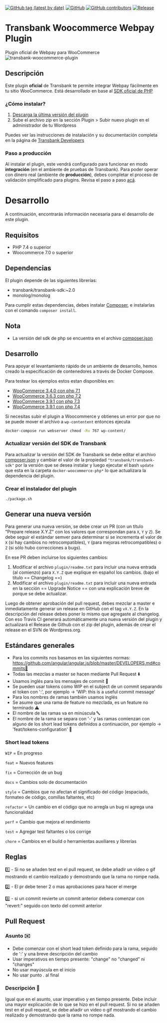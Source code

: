[![GitHub tag (latest by date)](https://img.shields.io/github/v/tag/transbankdevelopers/transbank-plugin-woocommerce-webpay-rest)](https://github.com/TransbankDevelopers/transbank-plugin-woocommerce-webpay-rest/releases/latest)
[![GitHub](https://img.shields.io/github/license/transbankdevelopers/transbank-plugin-woocommerce-webpay-rest)](LICENSE)
[![GitHub contributors](https://img.shields.io/github/contributors/transbankdevelopers/transbank-plugin-woocommerce-webpay-rest)](https://github.com/TransbankDevelopers/transbank-plugin-woocommerce-webpay-rest/graphs/contributors)
[![Release](https://github.com/TransbankDevelopers/transbank-plugin-woocommerce-webpay-rest/actions/workflows/release.yml/badge.svg)](https://github.com/TransbankDevelopers/transbank-plugin-woocommerce-webpay-rest/actions/workflows/release.yml)

# Transbank Woocommerce Webpay Plugin
Plugin oficial de Webpay para WooCommerce
![transbank-woocommerce-plugin](https://user-images.githubusercontent.com/1103494/114062234-4b74d980-9865-11eb-9a59-232be4846365.png)


## Descripción
Este plugin **oficial** de Transbank te permite integrar Webpay fácilmente en tu sitio WooCommerce. Está desarrollado en base al [SDK oficial de PHP](https://github.com/TransbankDevelopers/transbank-sdk-php)

### ¿Cómo instalar?
1. [Descarga la última versión del plugin](https://github.com/TransbankDevelopers/transbank-plugin-woocommerce-webpay-rest/releases/latest)
2. Sube el archivo zip en la sección Plugin > Subir nuevo plugin en el administrador de tu Wordpress

Puedes ver las instrucciones de instalación y su documentación completa en la página de [Transbank Developers](https://www.transbankdevelopers.cl/plugin/woocommerce/)

### Paso a producción
Al instalar el plugin, este vendrá configurado para funcionar en modo **integración** (en el ambiente de pruebas de Transbank). 
Para poder operar con dinero real (ambiente de **producción**), debes completar el proceso de validación simplificado para plugins. Revisa el paso a paso [acá](https://transbankdevelopers.cl/plugin/woocommerce/). 


# Desarrollo
A continuación, encontrarás información necesaria para el desarrollo de este plugin. 

## Requisitos 
* PHP 7.4 o superior
* Woocommerce 7.0 o superior

## Dependencias

El plugin depende de las siguientes librerías:

* transbank/transbank-sdk:~2.0
* monolog/monolog

Para cumplir estas dependencias, debes instalar [Composer](https://getcomposer.org), e instalarlas con el comando `composer install`.

## Nota  
- La versión del sdk de php se encuentra en el archivo [composer.json](plugin/composer.json)

## Desarrollo

Para apoyar el levantamiento rápido de un ambiente de desarrollo, hemos creado la especificación de contenedores a través de Docker Compose.

Para testear los ejemplos estos estan disponibles en:
- [WooCommerce 3.4.0 con php 7.1](./docker-woocommerce-php7.1)
- [WooCommerce 3.6.3 con php 7.2](./docker-woocommerce-php7.2)
- [WooCommerce 3.9.1 con php 7.3](./docker-woocommerce-php7.3)
- [WooCommerce 3.9.1 con php 7.4](./docker-woocommerce-php7.4)

Si necesitas subir el plugin a Woocommerce y obtienes un error por que no se puede mover el archivo a `wp-contentent` entonces ejecuta

```bash
docker-compose run webserver chmod -Rv 767 wp-content/
```

### Actualizar versión del SDK de Transbank
Para actualizar la versión del SDK de Transbank se debe editar el archivo [composer.json](plugin/composer.json) y cambiar
el valor de la propiedad `"transbank/transbank-sdk"` por la versión que se desea instalar y luego ejecutar el bash `update`
que esta en la carpeta `docker-woocommerce-php*` lo que actualizara la dependencia del plugin.

### Crear el instalador del plugin

    ./package.sh

## Generar una nueva versión

Para generar una nueva versión, se debe crear un PR (con un título "Prepare release X.Y.Z" con los valores que correspondan para `X`, `Y` y `Z`). Se debe seguir el estándar semver para determinar si se incrementa el valor de `X` (si hay cambios no retrocompatibles), `Y` (para mejoras retrocompatibles) o `Z` (si sólo hubo correcciones a bugs).

En ese PR deben incluirse los siguientes cambios:

1. Modificar el archivo `plugin/readme.txt` para incluir una nueva entrada (al comienzo) para `X.Y.Z` que explique en español los cambios. (bajo el título == Changelog ==)
2. Modificar el archivo `plugin/readme.txt` para incluir una nueva entrada en la sección == Upgrade Notice == con una explicación breve de porque se debe actualizar.

Luego de obtener aprobación del pull request, debes mezclar a master e inmediatamente generar un release en GitHub con el tag `vX.Y.Z`. En la descripción del release debes poner lo mismo que agregaste al changelog.
Con eso Travis CI generará automáticamente una nueva versión del plugin y actualizará el Release de Github con el zip del plugin, además de crear el release en el SVN de Wordpress.org.

## Estándares generales

- Para los commits nos basamos en las siguientes normas: https://github.com/angular/angular.js/blob/master/DEVELOPERS.md#commits👀
- Todas las mezclas a master se hacen mediante Pull Request ⬇️
- Usamos inglés para los mensajes de commit 💬
- Se pueden usar tokens como WIP en el subject de un commit separando el token con ':', por ejemplo -> 'WIP: this is a useful commit message'
- Para los nombres de ramas también usamos inglés
- Se asume que una rama de feature no mezclada, es un feature no terminado ⚠️
- El nombre de las ramas va en minúscula 🔤
- El nombre de la rama se separa con '-' y las ramas comienzan con alguno de los short lead tokens definidos a continuación, por ejemplo -> 'feat/tokens-configuration' 🌿
  
### **Short lead tokens**

`WIP` = En progreso

`feat` = Nuevos features

`fix` = Corrección de un bug

`docs` = Cambios solo de documentación

`style` = Cambios que no afectan el significado del código (espaciado, formateo de código, comillas faltantes, etc)

`refactor` = Un cambio en el código que no arregla un bug ni agrega una funcionalidad

`perf` = Cambio que mejora el rendimiento

`test` = Agregar test faltantes o los corrige

`chore` = Cambios en el build o herramientas auxiliares y librerías


## Reglas

1️⃣ -  Si no se añaden test en el pull request, se debe añadir un video o gif mostrando el cambio realizado y demostrando que la rama no rompe nada.

2️⃣ -  El pr debe tener 2 o mas aprobaciones para hacer el merge

3️⃣ - si un commit revierte  un commit anterior debera comenzar con "revert:" seguido con texto del commit anterior

## Pull Request

### Asunto ✉️

- Debe comenzar con el short lead token definido para la rama, seguido de ':' y una breve descripción del cambio
- Usar imperativos en tiempo presente: "change" no "changed" ni "changes"
- No usar mayúscula en el inicio
- No usar punto . al final

### Descripción 📃

Igual que en el asunto, usar imperativo y en tiempo presente. Debe incluir una mayor explicación de lo que se hizo en el pull request. Si no se añaden test en el pull request, se debe añadir un video o gif mostrando el cambio realizado y demostrando que la rama no rompe nada.
